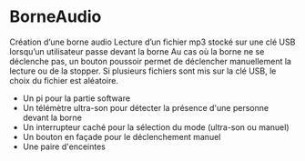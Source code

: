 BorneAudio
==========
Création d’une borne audio 
Lecture d’un fichier mp3  stocké sur une clé USB lorsqu’un utilisateur passe devant la borne 
Au cas où la borne ne se déclenche pas, un bouton poussoir permet de déclencher manuellement la lecture ou de la stopper.
Si plusieurs fichiers sont mis sur la clé USB, le choix du fichier est aléatoire.

* Un pi pour la partie software
* Un télémètre ultra-son pour détecter la présence d'une personne devant la borne
* Un interrupteur caché pour la sélection du mode (ultra-son ou manuel)
* Un bouton en façade pour le déclenchement manuel
* Une paire d'enceintes
